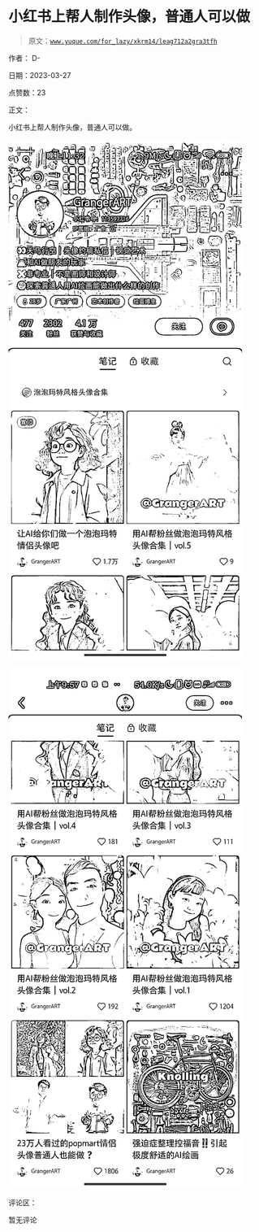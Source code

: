 # 小红书上帮人制作头像，普通人可以做

> 原文：[`www.yuque.com/for_lazy/xkrm14/leag712a2gra3tfh`](https://www.yuque.com/for_lazy/xkrm14/leag712a2gra3tfh)

作者： D-

日期：2023-03-27

点赞数：23

正文：

小红书上帮人制作头像，普通人可以做。

![](img/af4ffa442a6f460199a8c4c248c5d495.png)  

![](img/f8053120d30bf1c75c9da54853dce3d2.png)  

评论区：

暂无评论

